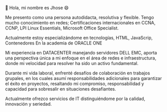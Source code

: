 👋 Hola, mi nombre es Jhose 😄

Me presento como una persona autodidacta, resolutiva y flexible.
Tengo mucho conocimiento en redes; Certificaciones internacionales 
en CCNA, CCNP, LPI Linux Essentials, Microsoft Office Specialist.

Actualmente estoy especializándome en tecnologías, HTML, JavaScrip, Contenedores
En la academia de ORACLE ONE

Mi experiencia en DATACENTER manejando servidores DELL EMC, aporta una 
perspectiva única a mi enfoque en el área de redes e infraestructura, donde
mi velocidad para resolver ha sido un activo fundamental.

Durante mi vida laboral, enfrenté desafíos de colaboración en 
trabajos grupales, en los cuales asumí responsabilidades adicionales para
garantizar el éxito en proyectos, resaltando mi compromiso, responsabilidad y 
capacidad para sobresalir en situaciones desafiantes.

Actualmente ofrezco servicios de IT distinguiéndome por la
calidad, innovación y seriedad.



<!--
**jrlopez001/jrlopez001** is a ✨ _special_ ✨ repository because its `README.md` (this file) appears on your GitHub profile.

Here are some ideas to get you started:

- 🔭 I’m currently working on ...
- 🌱 I’m currently learning ...
- 👯 I’m looking to collaborate on ...
- 🤔 I’m looking for help with ...
- 💬 Ask me about ...
- 📫 How to reach me: ...
- 😄 Pronouns: ...
- ⚡ Fun fact: ...
-->
